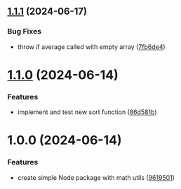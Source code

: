 ## [1.1.1](https://github.com/flowup/releases-example-lib/compare/v1.1.0...v1.1.1) (2024-06-17)


### Bug Fixes

* throw if average called with empty array ([7fb6de4](https://github.com/flowup/releases-example-lib/commit/7fb6de4d3bb1cca8927f7da8c982c1bef337efa1))

# [1.1.0](https://github.com/flowup/releases-example-lib/compare/v1.0.0...v1.1.0) (2024-06-14)


### Features

* implement and test new sort function ([86d581b](https://github.com/flowup/releases-example-lib/commit/86d581bf2f5f17c2455a3d9b8715bcf78ce4ce7b))

# 1.0.0 (2024-06-14)


### Features

* create simple Node package with math utils ([9619501](https://github.com/flowup/releases-example-lib/commit/9619501cbea7c8b7cc5323a4b900f0e2560db8cd))
